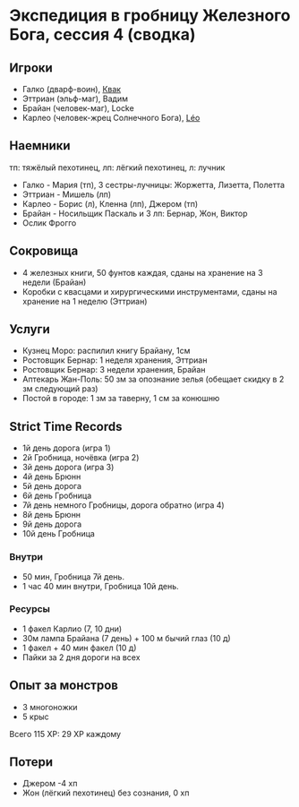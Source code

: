 # Экспедиция в гробницу Железного Бога, сессия 4 (сводка)

## Игроки

- Галко (дварф-воин), [Квак](https://t.me/troglog)
- Эттриан (эльф-маг), Вадим
- Брайан (человек-маг), Locke
- Карлео (человек-жрец Солнечного Бога), [Léo](https://t.me/fiftyforfifty)

## Наемники

тп: тяжёлый пехотинец, лп: лёгкий пехотинец, л: лучник

- Галко - Мария (тп), 3 сестры-лучницы: Жоржетта, Лизетта, Полетта
- Эттриан - Мишель (лп)
- Карлео - Борис (л), Кленна (лп), Джером (тп)
- Брайан - Носильщик Паскаль и 3 лп: Бернар, Жон, Виктор
- Ослик Фрогго

## Сокровища

- 4 железных книги, 50 фунтов каждая, сданы на хранение на 3 недели (Брайан)
- Коробки с квасцами и хирургическими инструментами, сданы на хранение на 1 неделю (Эттриан)

## Услуги

- Кузнец Моро: распилил книгу Брайану, 1см
- Ростовщик Бернар: 1 неделя хранения, Эттриан
- Ростовщик Бернар: 3 недели хранения, Брайан
- Аптекарь Жан-Поль: 50 зм за опознание зелья (обещает скидку в 2 зм следующий раз)
- Постой в городе: 1 зм за таверну, 1 см за конюшню

## Strict Time Records

- 1й день дорога (игра 1)
- 2й Гробница, ночёвка (игра 2)
- 3й день дорога (игра 3)
- 4й день Брюнн
- 5й день дорога
- 6й день Гробница
- 7й день немного Гробницы, дорога обратно (игра 4)
- 8й день Брюнн
- 9й день дорога
- 10й день Гробница

### Внутри

- 50 мин, Гробница 7й день.
- 1 час 40 мин внутри, Гробница 10й день.

### Ресурсы

- 1 факел Карлио (7, 10 дни)
- 30м лампа Брайана (7 день) + 100 м бычий глаз (10 д)
- 1 факел + 40 мин факел (10 д)
- Пайки за 2 дня дороги на всех

## Опыт за монстров

- 3 многоножки
- 5 крыс

Всего 115 XP: 29 XP каждому

## Потери

- Джером -4 хп
- Жон (лёгкий пехотинец) без сознания, 0 хп
